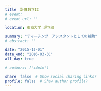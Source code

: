 ```yaml
---
title: 計算数学II
# event: 
# event_url: ""

location: 東京大学 理学部

summary: "ティーチング・アシスタントとしての補助"
# abstract: ""

date: "2015-10-01"
date_end: "2016-03-31"
all_day: true

# authors: ["admin"]

share: false  # Show social sharing links?
profile: false  # Show author profile?
---
```

